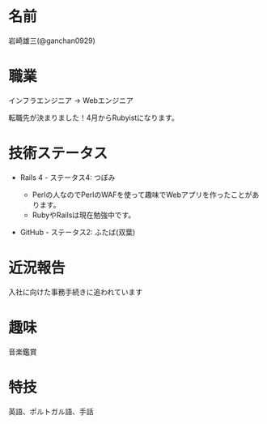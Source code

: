 # 名前

岩崎雄三(@ganchan0929)

# 職業

インフラエンジニア → Webエンジニア

転職先が決まりました！4月からRubyistになります。

# 技術ステータス

* Rails 4 - ステータス4: つぼみ
  - Perlの人なのでPerlのWAFを使って趣味でWebアプリを作ったことがあります。
  - RubyやRailsは現在勉強中です。

* GitHub - ステータス2: ふたば(双葉)

# 近況報告

入社に向けた事務手続きに追われています

# 趣味

音楽鑑賞

# 特技

英語、ポルトガル語、手話
